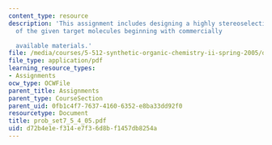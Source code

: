 ```yaml
---
content_type: resource
description: 'This assignment includes designing a highly stereoselective synthesis
  of the given target molecules beginning with commercially

  available materials.'
file: /media/courses/5-512-synthetic-organic-chemistry-ii-spring-2005/d72b4e1ef314e7f36d8bf1457db8254a_prob_set7_5_4_05.pdf
file_type: application/pdf
learning_resource_types:
- Assignments
ocw_type: OCWFile
parent_title: Assignments
parent_type: CourseSection
parent_uid: 0fb1c4f7-7637-4160-6352-e8ba33dd92f0
resourcetype: Document
title: prob_set7_5_4_05.pdf
uid: d72b4e1e-f314-e7f3-6d8b-f1457db8254a
---
```


